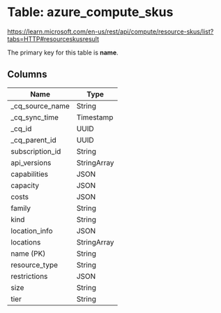 # Table: azure_compute_skus

https://learn.microsoft.com/en-us/rest/api/compute/resource-skus/list?tabs=HTTP#resourceskusresult

The primary key for this table is **name**.

## Columns

| Name          | Type          |
| ------------- | ------------- |
|_cq_source_name|String|
|_cq_sync_time|Timestamp|
|_cq_id|UUID|
|_cq_parent_id|UUID|
|subscription_id|String|
|api_versions|StringArray|
|capabilities|JSON|
|capacity|JSON|
|costs|JSON|
|family|String|
|kind|String|
|location_info|JSON|
|locations|StringArray|
|name (PK)|String|
|resource_type|String|
|restrictions|JSON|
|size|String|
|tier|String|